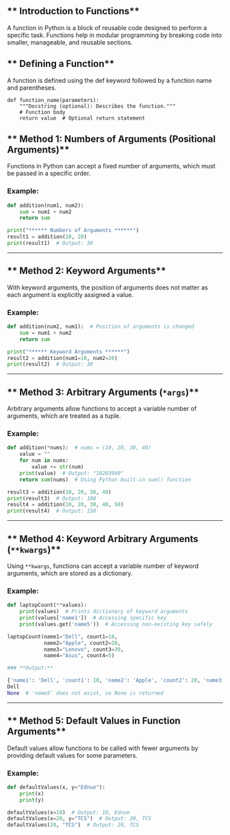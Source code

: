 ## ** Introduction to Functions**

A function in Python is a block of reusable code designed to perform a specific task. Functions help in modular programming by breaking code into smaller, manageable, and reusable sections.

## ** Defining a Function**

A function is defined using the def keyword followed by a function name and parentheses.

```
def function_name(parameters):
    """Docstring (optional): Describes the function."""
    # Function body
    return value  # Optional return statement
```

## ** Method 1: Numbers of Arguments (Positional Arguments)**

Functions in Python can accept a fixed number of arguments, which must be passed in a specific order.

### **Example:**
```python
def addition(num1, num2):
    sum = num1 + num2
    return sum

print("****** Numbers of Arguments ******")
result1 = addition(10, 20)
print(result1)  # Output: 30
```

---

## ** Method 2: Keyword Arguments**

With keyword arguments, the position of arguments does not matter as each argument is explicitly assigned a value.

### **Example:**
```python
def addition(num2, num1):  # Position of arguments is changed
    sum = num1 + num2
    return sum

print("****** Keyword Arguments ******")
result2 = addition(num1=10, num2=20)
print(result2)  # Output: 30
```

---

## ** Method 3: Arbitrary Arguments (`*args`)**

Arbitrary arguments allow functions to accept a variable number of arguments, which are treated as a tuple.

### **Example:**
```python
def addition(*nums):  # nums = (10, 20, 30, 40)
    value = ""
    for num in nums:
        value += str(num)
    print(value)  # Output: "10203040"
    return sum(nums)  # Using Python built-in sum() function

result3 = addition(10, 20, 30, 40)
print(result3)  # Output: 100
result4 = addition(10, 20, 30, 40, 50)
print(result4)  # Output: 150
```
---

## ** Method 4: Keyword Arbitrary Arguments (`**kwargs`)**

Using `**kwargs`, functions can accept a variable number of keyword arguments, which are stored as a dictionary.

### **Example:**
```python
def laptopCount(**values):
    print(values)  # Prints dictionary of keyword arguments
    print(values['name1'])  # Accessing specific key
    print(values.get('name5'))  # Accessing non-existing key safely

laptopCount(name1="Dell", count1=10,
            name2="Apple", count2=20,
            name3="Lenovo", count3=30,
            name4="Asus", count4=5)

### **Output:**

{'name1': 'Dell', 'count1': 10, 'name2': 'Apple', 'count2': 20, 'name3': 'Lenovo', 'count3': 30, 'name4': 'Asus', 'count4': 5}
Dell
None  # 'name5' does not exist, so None is returned
```

---

## ** Method 5: Default Values in Function Arguments**

Default values allow functions to be called with fewer arguments by providing default values for some parameters.

### **Example:**
```python
def defaultValues(x, y="Ednue"):
    print(x)
    print(y)

defaultValues(x=10)  # Output: 10, Ednue
defaultValues(x=20, y="TCS")  # Output: 20, TCS
defaultValues(20, "TCS")  # Output: 20, TCS
```
